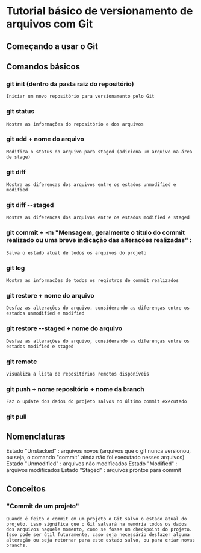 # Tutorial básico de versionamento de arquivos com Git
## Começando a usar o Git

## Comandos básicos

### git init (dentro da pasta raiz do repositório)
    Iniciar um novo repositório para versionamento pelo Git
### git status
    Mostra as informações do repositório e dos arquivos
### git add + nome do arquivo
    Modifica o status do arquivo para staged (adiciona um arquivo na área de stage) 
### git diff
    Mostra as diferenças dos arquivos entre os estados unmodified e modified
### git diff --staged
    Mostra as diferenças dos arquivos entre os estados modified e staged
### git commit + -m "Mensagem, geralmente o título do commit realizado ou uma breve indicação das alterações realizadas" : 
    Salva o estado atual de todos os arquivos do projeto 
### git log
    Mostra as informações de todos os registros de commit realizados
### git restore + nome do arquivo
    Desfaz as alterações do arquivo, considerando as diferenças entre os estados unmodified e modified
### git restore --staged + nome do arquivo
    Desfaz as alterações do arquivo, considerando as diferenças entre os estados modified e staged
### git remote
    visualiza a lista de repositórios remotos disponíveis
### git push + nome repositório + nome da branch
    Faz o update dos dados do projeto salvos no último commit executado
### git pull
    

## Nomenclaturas

Estado "Unstacked" : arquivos novos (arquivos que o git nunca versionou, ou seja, o comando "commit" ainda não foi executado nesses arquivos)
Estado "Unmodified" : arquivos não modificados
Estado "Modified" : arquivos modificados
Estado "Staged" : arquivos prontos para commit

## Conceitos

### "Commit de um projeto" 
    Quando é feito o commit em um projeto o Git salvo o estado atual do projeto, isso significa que o Git salvará na memória todos os dados dos arquivos naquele momento, como se fosse um checkpoint do projeto. Isso pode ser útil futuramente, caso seja necessário desfazer alguma alteração ou seja retornar para este estado salvo, ou para criar novas branchs.
